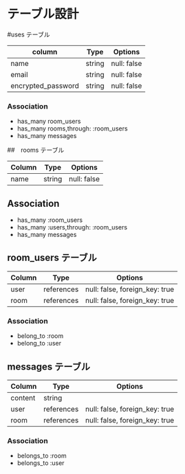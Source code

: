 # テーブル設計

#uses テーブル

| column             | Type   | Options     |
| ------------------ | ------ | ----------- |
| name               | string | null: false |
| email              | string | null: false |
| encrypted_password | string | null: false |

### Association

- has_many room_users
- has_many rooms,through: :room_users
- has_many messages


##　rooms テーブル

| Column | Type   | Options     |
| ------ | ------ | ----------- |
| name   | string | null: false |

## Association

- has_many :room_users
- has_many :users,through: :room_users
- has_many messages


## room_users テーブル

| Column | Type       | Options                        |
| ------ | ---------- | ------------------------------ |
| user   | references | null: false, foreign_key: true |
| room   | references | null: false, foreign_key: true |

### Association

- belong_to :room
- belong_to :user

## messages テーブル

| Column  | Type       | Options                        |
| ------- | ---------- | ------------------------------ |
| content | string     |                                |
| user    | references | null: false, foreign_key: true |
| room    | references | null: false, foreign_key: true |


### Association

- belongs_to :room
- belongs_to :user



